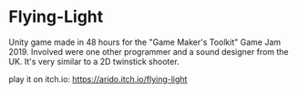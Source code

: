 # Flying-Light
Unity game made in 48 hours for the "Game Maker's Toolkit" Game Jam 2019. 
Involved were one other programmer and a sound designer from the UK. It's very similar to a 2D twinstick shooter. 

play it on itch.io: 
https://arido.itch.io/flying-light
